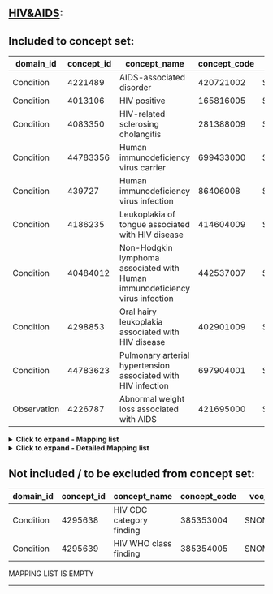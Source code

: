 ## [HIV&AIDS](https://github.com/OHDSI/Covid-19/blob/vocabularies_for_phenotypes/Vocabulary/sql/phenotypes/HIV&AIDS.sql):

## Included to concept set:
|domain_id|concept_id|concept_name|concept_code|voc_id
|---|---|---|---|---|
Condition|4221489|AIDS-associated disorder|420721002|SNOMED
Condition|4013106|HIV positive|165816005|SNOMED
Condition|4083350|HIV-related sclerosing cholangitis|281388009|SNOMED
Condition|44783356|Human immunodeficiency virus carrier|699433000|SNOMED
Condition|439727|Human immunodeficiency virus infection|86406008|SNOMED
Condition|4186235|Leukoplakia of tongue associated with HIV disease|414604009|SNOMED
Condition|40484012|Non-Hodgkin lymphoma associated with Human immunodeficiency virus infection|442537007|SNOMED
Condition|4298853|Oral hairy leukoplakia associated with HIV disease|402901009|SNOMED
Condition|44783623|Pulmonary arterial hypertension associated with HIV infection|697904001|SNOMED
Observation|4226787|Abnormal weight loss associated with AIDS|421695000|SNOMED


<details><summary><strong>Click to expand - Mapping list</strong></summary>
<p>

|domain_id|concept_id|concept_name|voc_id|source_voc_id|source_code
|---|---|---|---|---|---|
Condition|4008081|Acute HIV infection|SNOMED|ICD10|B23.0
Condition|4008081|Acute HIV infection|SNOMED|ICD10CN|B23.0; B23.000
Condition|4008081|Acute HIV infection|SNOMED|KCD7|B23.0
Condition|4008081|Acute HIV infection|SNOMED|Read|A788000
Condition|4267414|AIDS|SNOMED|Read|A788.00
Condition|4241530|Asymptomatic human immunodeficiency virus infection|SNOMED|ICD10|Z21
Condition|4241530|Asymptomatic human immunodeficiency virus infection|SNOMED|ICD10CM|Z21
Condition|4241530|Asymptomatic human immunodeficiency virus infection|SNOMED|ICD10CN|Z21; Z21.x00
Condition|4241530|Asymptomatic human immunodeficiency virus infection|SNOMED|ICD9CM|V08
Condition|4241530|Asymptomatic human immunodeficiency virus infection|SNOMED|KCD7|Z21
Condition|4241530|Asymptomatic human immunodeficiency virus infection|SNOMED|Read|A788100
Condition|37017595|Burkitt lymphoma co-occurrent with human immunodeficiency virus infection|SNOMED|ICD10|B21.1
Condition|37017595|Burkitt lymphoma co-occurrent with human immunodeficiency virus infection|SNOMED|ICD10CN|B21.1; B21.100
Condition|37017595|Burkitt lymphoma co-occurrent with human immunodeficiency virus infection|SNOMED|KCD7|B21.1
Condition|37017595|Burkitt lymphoma co-occurrent with human immunodeficiency virus infection|SNOMED|Read|A789600; A789611
Condition|4228133|Dementia associated with AIDS|SNOMED|ICD10|F02.4
Condition|4228133|Dementia associated with AIDS|SNOMED|ICD10CN|F02.4
Condition|4228133|Dementia associated with AIDS|SNOMED|KCD7|F02.4
Condition|4228133|Dementia associated with AIDS|SNOMED|Read|Eu02400
Condition|37017244|Disorder of respiratory system co-occurrent with human immunodeficiency virus infection|SNOMED|ICD10|B22.1
Condition|37017244|Disorder of respiratory system co-occurrent with human immunodeficiency virus infection|SNOMED|ICD10CN|B22.1; B22.100
Condition|37017244|Disorder of respiratory system co-occurrent with human immunodeficiency virus infection|SNOMED|KCD7|B22.1
Condition|46284256|HIV (human immunodeficiency virus) disease resulting in haematological and immunological abnormalities|SNOMED|Read|A788U00; AyuCB00
Condition|4013106|HIV positive|SNOMED|ICD10|R75
Condition|4013106|HIV positive|SNOMED|ICD10CN|R75; R75.x00
Condition|4013106|HIV positive|SNOMED|KCD7|R75
Condition|4013106|HIV positive|SNOMED|Read|43C3.00; 43C3.11; R109.00
Condition|44783356|Human immunodeficiency virus carrier|SNOMED|ICD10CM|Z21
Condition|44783356|Human immunodeficiency virus carrier|SNOMED|Read|65QA.00
Condition|36715476|Human immunodeficiency virus complicating pregnancy childbirth and the puerperium|SNOMED|ICD10|O98.7
Condition|36715476|Human immunodeficiency virus complicating pregnancy childbirth and the puerperium|SNOMED|ICD10CM|O98.7; O98.71; O98.711; O98.712; O98.713; O98.719; O98.73
Condition|36715476|Human immunodeficiency virus complicating pregnancy childbirth and the puerperium|SNOMED|KCD7|O98.7
Condition|4262297|Human immunodeficiency virus encephalopathy|SNOMED|ICD10|B22.0
Condition|4262297|Human immunodeficiency virus encephalopathy|SNOMED|ICD10CN|B22.0; B22.000; B22.001
Condition|4262297|Human immunodeficiency virus encephalopathy|SNOMED|KCD7|B22.0
Condition|432554|Human immunodeficiency virus II infection|SNOMED|ICD10CM|B97.35
Condition|432554|Human immunodeficiency virus II infection|SNOMED|ICD9CM|079.53
Condition|439727|Human immunodeficiency virus infection|SNOMED|ICD10|B22.7; B23.2; B23.8; B24
Condition|439727|Human immunodeficiency virus infection|SNOMED|ICD10CM|B20
Condition|439727|Human immunodeficiency virus infection|SNOMED|ICD10CN|B22.7; B22.700; B22.701; B23.2; B23.200; B23.201; B23.8; B23.800; B23.801; B24; B24.x00; B24.x01
Condition|439727|Human immunodeficiency virus infection|SNOMED|ICD9CM|042
Condition|439727|Human immunodeficiency virus infection|SNOMED|KCD7|B22.7; B23.2; B23.8; B24
Condition|439727|Human immunodeficiency virus infection|SNOMED|Read|A788.11; A788V00; A788W00; A788y00; A788z00; A789900; A789X00; AyuC.00; AyuC000; AyuC200; AyuC700; AyuC900; AyuCC00; AyuCD00
Condition|4087603|Human immunodeficiency virus infection constitutional disease|SNOMED|Read|A788300
Condition|4087604|Human immunodeficiency virus infection with neurological disease|SNOMED|Read|A788400
Condition|4092686|Human immunodeficiency virus infection with secondary clinical infectious disease|SNOMED|ICD10|B20; B20.0; B20.1; B20.3; B20.4; B20.6; B20.7; B20.8; B20.9
Condition|4092686|Human immunodeficiency virus infection with secondary clinical infectious disease|SNOMED|ICD10CN|B20; B20.0; B20.000; B20.001; B20.002; B20.003; B20.004; B20.005; B20.006; B20.1; B20.100; B20.3; B20.300; B20.301; B20.4; B20.400; B20.6; B20.600; B20.7; B20.700; B20.8; B20.800; B20.801; B20.9; B20.900; B20.901
Condition|4092686|Human immunodeficiency virus infection with secondary clinical infectious disease|SNOMED|KCD7|B20; B20.0; B20.1; B20.3; B20.4; B20.6; B20.7; B20.8; B20.9
Condition|4092686|Human immunodeficiency virus infection with secondary clinical infectious disease|SNOMED|Read|A788500; A788X00; AyuC100; AyuC400; AyuC500
Condition|45757132|Human immunodeficiency virus in mother complicating childbirth|SNOMED|ICD10CM|O98.72
Condition|37017446|Infection caused by Cytomegalovirus co-occurrent with human immunodeficiency virus infection|SNOMED|ICD10|B20.2
Condition|37017446|Infection caused by Cytomegalovirus co-occurrent with human immunodeficiency virus infection|SNOMED|ICD10CN|B20.2; B20.200
Condition|37017446|Infection caused by Cytomegalovirus co-occurrent with human immunodeficiency virus infection|SNOMED|KCD7|B20.2
Condition|4224096|Kaposi's sarcoma associated with AIDS|SNOMED|ICD10|B21.0
Condition|4224096|Kaposi's sarcoma associated with AIDS|SNOMED|ICD10CN|B21.0; B21.000
Condition|4224096|Kaposi's sarcoma associated with AIDS|SNOMED|KCD7|B21.0
Condition|4224096|Kaposi's sarcoma associated with AIDS|SNOMED|Read|A789500; A789511
Condition|37017263|Lymphadenopathy co-occurrent with human immunodeficiency virus infection|SNOMED|ICD10|B23.1
Condition|37017263|Lymphadenopathy co-occurrent with human immunodeficiency virus infection|SNOMED|ICD10CN|B23.1; B23.100
Condition|37017263|Lymphadenopathy co-occurrent with human immunodeficiency virus infection|SNOMED|KCD7|B23.1
Condition|37017320|Malignant neoplastic disease co-occurrent with human immunodeficiency virus infection|SNOMED|ICD10|B21; B21.0; B21.3; B21.7; B21.8; B21.9
Condition|37017320|Malignant neoplastic disease co-occurrent with human immunodeficiency virus infection|SNOMED|ICD10CN|B21; B21.0; B21.000; B21.3; B21.300; B21.7; B21.700; B21.8; B21.800; B21.9; B21.900
Condition|37017320|Malignant neoplastic disease co-occurrent with human immunodeficiency virus infection|SNOMED|KCD7|B21; B21.0; B21.3; B21.7; B21.8; B21.9
Condition|37017320|Malignant neoplastic disease co-occurrent with human immunodeficiency virus infection|SNOMED|Read|AyuC800
Condition|40484012|Non-Hodgkin lymphoma associated with Human immunodeficiency virus infection|SNOMED|ICD10|B21.2
Condition|40484012|Non-Hodgkin lymphoma associated with Human immunodeficiency virus infection|SNOMED|ICD10CN|B21.2; B21.200
Condition|40484012|Non-Hodgkin lymphoma associated with Human immunodeficiency virus infection|SNOMED|KCD7|B21.2
Condition|40484012|Non-Hodgkin lymphoma associated with Human immunodeficiency virus infection|SNOMED|Read|A789700; A789711; AyuC600; AyuC611
Condition|37017579|Opportunistic mycosis co-occurrent with human immunodeficiency virus infection|SNOMED|ICD10|B20.5
Condition|37017579|Opportunistic mycosis co-occurrent with human immunodeficiency virus infection|SNOMED|ICD10CN|B20.5; B20.500
Condition|37017579|Opportunistic mycosis co-occurrent with human immunodeficiency virus infection|SNOMED|KCD7|B20.5
Condition|4320032|Persistent generalized lymphadenopathy|SNOMED|Read|A788200
Condition|4226502|Pneumocystosis associated with AIDS|SNOMED|ICD10|B20.6
Condition|4226502|Pneumocystosis associated with AIDS|SNOMED|ICD10CN|B20.6; B20.600
Condition|4226502|Pneumocystosis associated with AIDS|SNOMED|KCD7|B20.6
Condition|4226502|Pneumocystosis associated with AIDS|SNOMED|Read|A789300; A789311
Condition|43531586|Symptomatic human immunodeficiency virus infection|SNOMED|ICD10|B22; B23
Condition|43531586|Symptomatic human immunodeficiency virus infection|SNOMED|ICD10CN|B22; B23
Condition|43531586|Symptomatic human immunodeficiency virus infection|SNOMED|KCD7|B22; B23
Condition|43531586|Symptomatic human immunodeficiency virus infection|SNOMED|Read|A789.00; A789100; A789200
Observation|4226111|Cachexia associated with AIDS|SNOMED|ICD10|B22.2
Observation|4226111|Cachexia associated with AIDS|SNOMED|ICD10CN|B22.2; B22.200
Observation|4226111|Cachexia associated with AIDS|SNOMED|KCD7|B22.2
Observation|4226111|Cachexia associated with AIDS|SNOMED|Read|A789A00

</p>
</details>

<details><summary><strong>Click to expand - Detailed Mapping list</strong></summary>
<p>

|source_code_description|source_code|source_voc_id|concept_id|concept_name|concept_code|concept_class_id|domain_id|voc_id
|---|---|---|---|---|---|---|---|---|
Human immunodeficiency virus [HIV] disease|042|ICD9CM|439727|Human immunodeficiency virus infection|86406008|Clinical Finding|Condition|SNOMED
Human immunodeficiency virus, type 2 [HIV-2]|079.53|ICD9CM|432554|Human immunodeficiency virus II infection|79019005|Clinical Finding|Condition|SNOMED
HTLV-3 antibody positive|43C3.00|Read|4013106|HIV positive|165816005|Clinical Finding|Condition|SNOMED
HIV positive|43C3.11|Read|4013106|HIV positive|165816005|Clinical Finding|Condition|SNOMED
AIDS carrier|65QA.00|Read|44783356|Human immunodeficiency virus carrier|699433000|Clinical Finding|Condition|SNOMED
Acquired immune deficiency syndrome|A788.00|Read|4267414|AIDS|62479008|Clinical Finding|Condition|SNOMED
Acute human immunodeficiency virus infection|A788000|Read|4008081|Acute HIV infection|111880001|Clinical Finding|Condition|SNOMED
Asymptomatic human immunodeficiency virus infection|A788100|Read|4241530|Asymptomatic human immunodeficiency virus infection|91947003|Clinical Finding|Condition|SNOMED
Human immunodeficiency virus infection|A788.11|Read|439727|Human immunodeficiency virus infection|86406008|Clinical Finding|Condition|SNOMED
Human immunodeficiency virus infection with persistent generalised lymphadenopathy|A788200|Read|4320032|Persistent generalized lymphadenopathy|95892003|Clinical Finding|Condition|SNOMED
Human immunodeficiency virus with constitutional disease|A788300|Read|4087603|Human immunodeficiency virus infection constitutional disease|186706006|Clinical Finding|Condition|SNOMED
Human immunodeficiency virus with neurological disease|A788400|Read|4087604|Human immunodeficiency virus infection with neurological disease|186707002|Clinical Finding|Condition|SNOMED
Human immunodeficiency virus infection with secondary clinical infectious disease|A788500|Read|4092686|Human immunodeficiency virus infection with secondary clinical infectious disease|186708007|Clinical Finding|Condition|SNOMED
HIV disease resulting in haematological and immunological abnormalities, not elsewhere classified|A788U00|Read|46284256|HIV (human immunodeficiency virus) disease resulting in haematological and immunological abnormalities|943041000000105|Clinical Finding|Condition|SNOMED
HIV disease resulting in multiple diseases classified elsewhere|A788V00|Read|439727|Human immunodeficiency virus infection|86406008|Clinical Finding|Condition|SNOMED
HIV disease resulting in unspecified malignant neoplasm|A788W00|Read|439727|Human immunodeficiency virus infection|86406008|Clinical Finding|Condition|SNOMED
HIV disease resulting in unspecified infectious and parasitic disease|A788X00|Read|4092686|Human immunodeficiency virus infection with secondary clinical infectious disease|186708007|Clinical Finding|Condition|SNOMED
Human immunodeficiency virus with other clinical findings|A788y00|Read|439727|Human immunodeficiency virus infection|86406008|Clinical Finding|Condition|SNOMED
Acquired human immunodeficiency virus infection syndrome NOS|A788z00|Read|439727|Human immunodeficiency virus infection|86406008|Clinical Finding|Condition|SNOMED
Human immunodef virus resulting in other disease|A789.00|Read|43531586|Symptomatic human immunodeficiency virus infection|81000119104|Clinical Finding|Condition|SNOMED
HIV disease resulting in cytomegaloviral disease|A789100|Read|43531586|Symptomatic human immunodeficiency virus infection|81000119104|Clinical Finding|Condition|SNOMED
HIV disease resulting in candidiasis|A789200|Read|43531586|Symptomatic human immunodeficiency virus infection|81000119104|Clinical Finding|Condition|SNOMED
HIV disease resulting in Pneumocystis carinii pneumonia|A789300|Read|4226502|Pneumocystosis associated with AIDS|420403001|Clinical Finding|Condition|SNOMED
HIV disease resulting in Pneumocystis jirovecii pneumonia|A789311|Read|4226502|Pneumocystosis associated with AIDS|420403001|Clinical Finding|Condition|SNOMED
HIV disease resulting in Kaposi's sarcoma|A789500|Read|4224096|Kaposi's sarcoma associated with AIDS|420524008|Clinical Finding|Condition|SNOMED
HIV disease resulting in Kaposi sarcoma|A789511|Read|4224096|Kaposi's sarcoma associated with AIDS|420524008|Clinical Finding|Condition|SNOMED
HIV disease resulting in Burkitt's lymphoma|A789600|Read|37017595|Burkitt lymphoma co-occurrent with human immunodeficiency virus infection|713897006|Clinical Finding|Condition|SNOMED
HIV disease resulting in Burkitt lymphoma|A789611|Read|37017595|Burkitt lymphoma co-occurrent with human immunodeficiency virus infection|713897006|Clinical Finding|Condition|SNOMED
HIV disease resulting in other types of non-Hodgkin's lymphoma|A789700|Read|40484012|Non-Hodgkin lymphoma associated with Human immunodeficiency virus infection|442537007|Clinical Finding|Condition|SNOMED
HIV disease resulting in other types of non-Hodgkin lymphoma|A789711|Read|40484012|Non-Hodgkin lymphoma associated with Human immunodeficiency virus infection|442537007|Clinical Finding|Condition|SNOMED
HIV disease resulting in lymphoid interstitial pneumonitis|A789900|Read|439727|Human immunodeficiency virus infection|86406008|Clinical Finding|Condition|SNOMED
HIV disease resulting in wasting syndrome|A789A00|Read|4226111|Cachexia associated with AIDS|422003001|Clinical Finding|Observation|SNOMED
HIV disease resulting in other malignant neoplasms of lymphoid, haematopoietic and related tissue|A789X00|Read|439727|Human immunodeficiency virus infection|86406008|Clinical Finding|Condition|SNOMED
[X]Human immunodeficiency virus disease|AyuC.00|Read|439727|Human immunodeficiency virus infection|86406008|Clinical Finding|Condition|SNOMED
[X]HIV disease resulting in other bacterial infections|AyuC000|Read|439727|Human immunodeficiency virus infection|86406008|Clinical Finding|Condition|SNOMED
[X]HIV disease resulting in other viral infections|AyuC100|Read|4092686|Human immunodeficiency virus infection with secondary clinical infectious disease|186708007|Clinical Finding|Condition|SNOMED
[X]HIV disease resulting in other mycoses|AyuC200|Read|439727|Human immunodeficiency virus infection|86406008|Clinical Finding|Condition|SNOMED
[X]Hiv disease resulting in other infectious and parasitic diseases|AyuC400|Read|4092686|Human immunodeficiency virus infection with secondary clinical infectious disease|186708007|Clinical Finding|Condition|SNOMED
[X]Hiv disease resulting in unspecified infectious and parasitic disease|AyuC500|Read|4092686|Human immunodeficiency virus infection with secondary clinical infectious disease|186708007|Clinical Finding|Condition|SNOMED
[X]HIV disease resulting in other non-Hodgkin's lymphoma|AyuC600|Read|40484012|Non-Hodgkin lymphoma associated with Human immunodeficiency virus infection|442537007|Clinical Finding|Condition|SNOMED
[X]HIV disease resulting in other non-Hodgkin lymphoma|AyuC611|Read|40484012|Non-Hodgkin lymphoma associated with Human immunodeficiency virus infection|442537007|Clinical Finding|Condition|SNOMED
[X]Hiv disease resulting in other malignant neoplasms of lymphoid, haematopoietic and related tissue|AyuC700|Read|439727|Human immunodeficiency virus infection|86406008|Clinical Finding|Condition|SNOMED
[X]HIV disease resulting in other malignant neoplasms|AyuC800|Read|37017320|Malignant neoplastic disease co-occurrent with human immunodeficiency virus infection|713572001|Clinical Finding|Condition|SNOMED
[X]HIV disease resulting in unspecified malignant neoplasm|AyuC900|Read|439727|Human immunodeficiency virus infection|86406008|Clinical Finding|Condition|SNOMED
[X]Hiv disease resulting in haematological and immunological abnormalities, not elsewhere classified|AyuCB00|Read|46284256|HIV (human immunodeficiency virus) disease resulting in haematological and immunological abnormalities|943041000000105|Clinical Finding|Condition|SNOMED
[X]HIV disease resulting in other specified conditions|AyuCC00|Read|439727|Human immunodeficiency virus infection|86406008|Clinical Finding|Condition|SNOMED
[X]Unspecified human immunodeficiency virus [HIV] disease|AyuCD00|Read|439727|Human immunodeficiency virus infection|86406008|Clinical Finding|Condition|SNOMED
Human immunodeficiency virus [HIV] disease|B20|ICD10CM|439727|Human immunodeficiency virus infection|86406008|Clinical Finding|Condition|SNOMED
Human immunodeficiency virus [HIV] disease resulting in infectious and parasitic diseases|B20|ICD10|4092686|Human immunodeficiency virus infection with secondary clinical infectious disease|186708007|Clinical Finding|Condition|SNOMED
Human immunodeficiency virus [HIV] disease resulting in infectious and parasitic diseases|B20|ICD10CN|4092686|Human immunodeficiency virus infection with secondary clinical infectious disease|186708007|Clinical Finding|Condition|SNOMED
Human immunodeficiency virus [HIV] disease resulting in infectious and parasitic diseases|B20|KCD7|4092686|Human immunodeficiency virus infection with secondary clinical infectious disease|186708007|Clinical Finding|Condition|SNOMED
HIV disease resulting in mycobacterial infection|B20.0|ICD10|4092686|Human immunodeficiency virus infection with secondary clinical infectious disease|186708007|Clinical Finding|Condition|SNOMED
HIV disease resulting in mycobacterial infection|B20.0|ICD10CN|4092686|Human immunodeficiency virus infection with secondary clinical infectious disease|186708007|Clinical Finding|Condition|SNOMED
HIV disease resulting in mycobacterial infection|B20.0|KCD7|4092686|Human immunodeficiency virus infection with secondary clinical infectious disease|186708007|Clinical Finding|Condition|SNOMED
HIV disease resulting in mycobacterial infection|B20.000|ICD10CN|4092686|Human immunodeficiency virus infection with secondary clinical infectious disease|186708007|Clinical Finding|Condition|SNOMED
Human immunodeficiency virus disease of TB infection (machine translation)|B20.001|ICD10CN|4092686|Human immunodeficiency virus infection with secondary clinical infectious disease|186708007|Clinical Finding|Condition|SNOMED
Human immunodeficiency virus cervical lymph node tuberculosis (machine translation)|B20.002|ICD10CN|4092686|Human immunodeficiency virus infection with secondary clinical infectious disease|186708007|Clinical Finding|Condition|SNOMED
Human immunodeficiency virus disease tuberculosis (machine translation)|B20.003|ICD10CN|4092686|Human immunodeficiency virus infection with secondary clinical infectious disease|186708007|Clinical Finding|Condition|SNOMED
Human immunodeficiency virus disease of tuberculous pleurisy (machine translation)|B20.004|ICD10CN|4092686|Human immunodeficiency virus infection with secondary clinical infectious disease|186708007|Clinical Finding|Condition|SNOMED
Intestinal tuberculosis and human immunodeficiency virus disease (machine translation)|B20.005|ICD10CN|4092686|Human immunodeficiency virus infection with secondary clinical infectious disease|186708007|Clinical Finding|Condition|SNOMED
Human immunodeficiency virus disease of tuberculous peritonitis (machine translation)|B20.006|ICD10CN|4092686|Human immunodeficiency virus infection with secondary clinical infectious disease|186708007|Clinical Finding|Condition|SNOMED
HIV disease resulting in other bacterial infections|B20.1|ICD10|4092686|Human immunodeficiency virus infection with secondary clinical infectious disease|186708007|Clinical Finding|Condition|SNOMED
HIV disease resulting in other bacterial infections|B20.1|ICD10CN|4092686|Human immunodeficiency virus infection with secondary clinical infectious disease|186708007|Clinical Finding|Condition|SNOMED
HIV disease resulting in other bacterial infections|B20.1|KCD7|4092686|Human immunodeficiency virus infection with secondary clinical infectious disease|186708007|Clinical Finding|Condition|SNOMED
HIV disease resulting in other bacterial infections|B20.100|ICD10CN|4092686|Human immunodeficiency virus infection with secondary clinical infectious disease|186708007|Clinical Finding|Condition|SNOMED
HIV disease resulting in cytomegaloviral disease|B20.2|ICD10|37017446|Infection caused by Cytomegalovirus co-occurrent with human immunodeficiency virus infection|713722001|Clinical Finding|Condition|SNOMED
HIV disease resulting in cytomegaloviral disease|B20.2|ICD10CN|37017446|Infection caused by Cytomegalovirus co-occurrent with human immunodeficiency virus infection|713722001|Clinical Finding|Condition|SNOMED
HIV disease resulting in cytomegaloviral disease|B20.2|KCD7|37017446|Infection caused by Cytomegalovirus co-occurrent with human immunodeficiency virus infection|713722001|Clinical Finding|Condition|SNOMED
HIV disease resulting in cytomegaloviral disease|B20.200|ICD10CN|37017446|Infection caused by Cytomegalovirus co-occurrent with human immunodeficiency virus infection|713722001|Clinical Finding|Condition|SNOMED
HIV disease resulting in other viral infections|B20.3|ICD10|4092686|Human immunodeficiency virus infection with secondary clinical infectious disease|186708007|Clinical Finding|Condition|SNOMED
HIV disease resulting in other viral infections|B20.3|ICD10CN|4092686|Human immunodeficiency virus infection with secondary clinical infectious disease|186708007|Clinical Finding|Condition|SNOMED
HIV disease resulting in other viral infections|B20.3|KCD7|4092686|Human immunodeficiency virus infection with secondary clinical infectious disease|186708007|Clinical Finding|Condition|SNOMED
HIV disease resulting in other viral infections|B20.300|ICD10CN|4092686|Human immunodeficiency virus infection with secondary clinical infectious disease|186708007|Clinical Finding|Condition|SNOMED
Human immunodeficiency virus herpes zoster (machine translation)|B20.301|ICD10CN|4092686|Human immunodeficiency virus infection with secondary clinical infectious disease|186708007|Clinical Finding|Condition|SNOMED
HIV disease resulting in candidiasis|B20.4|ICD10|4092686|Human immunodeficiency virus infection with secondary clinical infectious disease|186708007|Clinical Finding|Condition|SNOMED
HIV disease resulting in candidiasis|B20.4|ICD10CN|4092686|Human immunodeficiency virus infection with secondary clinical infectious disease|186708007|Clinical Finding|Condition|SNOMED
HIV disease resulting in candidiasis|B20.4|KCD7|4092686|Human immunodeficiency virus infection with secondary clinical infectious disease|186708007|Clinical Finding|Condition|SNOMED
HIV disease resulting in candidiasis|B20.400|ICD10CN|4092686|Human immunodeficiency virus infection with secondary clinical infectious disease|186708007|Clinical Finding|Condition|SNOMED
HIV disease resulting in other mycoses|B20.5|ICD10|37017579|Opportunistic mycosis co-occurrent with human immunodeficiency virus infection|713880000|Clinical Finding|Condition|SNOMED
HIV disease resulting in other mycoses|B20.5|ICD10CN|37017579|Opportunistic mycosis co-occurrent with human immunodeficiency virus infection|713880000|Clinical Finding|Condition|SNOMED
HIV disease resulting in other mycoses|B20.5|KCD7|37017579|Opportunistic mycosis co-occurrent with human immunodeficiency virus infection|713880000|Clinical Finding|Condition|SNOMED
HIV disease resulting in other mycoses|B20.500|ICD10CN|37017579|Opportunistic mycosis co-occurrent with human immunodeficiency virus infection|713880000|Clinical Finding|Condition|SNOMED
HIV disease resulting in Pneumocystis jirovecii pneumonia|B20.6|ICD10|4092686|Human immunodeficiency virus infection with secondary clinical infectious disease|186708007|Clinical Finding|Condition|SNOMED
HIV disease resulting in Pneumocystis jirovecii pneumonia|B20.6|ICD10|4226502|Pneumocystosis associated with AIDS|420403001|Clinical Finding|Condition|SNOMED
HIV disease resulting in Pneumocystis jirovecii pneumonia|B20.6|ICD10CN|4092686|Human immunodeficiency virus infection with secondary clinical infectious disease|186708007|Clinical Finding|Condition|SNOMED
HIV disease resulting in Pneumocystis jirovecii pneumonia|B20.6|ICD10CN|4226502|Pneumocystosis associated with AIDS|420403001|Clinical Finding|Condition|SNOMED
HIV disease resulting in Pneumocystis jirovecii pneumonia|B20.6|KCD7|4092686|Human immunodeficiency virus infection with secondary clinical infectious disease|186708007|Clinical Finding|Condition|SNOMED
HIV disease resulting in Pneumocystis jirovecii pneumonia|B20.6|KCD7|4226502|Pneumocystosis associated with AIDS|420403001|Clinical Finding|Condition|SNOMED
HIV disease resulting in Pneumocystis jirovecii pneumonia|B20.600|ICD10CN|4092686|Human immunodeficiency virus infection with secondary clinical infectious disease|186708007|Clinical Finding|Condition|SNOMED
HIV disease resulting in Pneumocystis jirovecii pneumonia|B20.600|ICD10CN|4226502|Pneumocystosis associated with AIDS|420403001|Clinical Finding|Condition|SNOMED
HIV disease resulting in multiple infections|B20.7|ICD10|4092686|Human immunodeficiency virus infection with secondary clinical infectious disease|186708007|Clinical Finding|Condition|SNOMED
HIV disease resulting in multiple infections|B20.7|ICD10CN|4092686|Human immunodeficiency virus infection with secondary clinical infectious disease|186708007|Clinical Finding|Condition|SNOMED
HIV disease resulting in multiple infections|B20.7|KCD7|4092686|Human immunodeficiency virus infection with secondary clinical infectious disease|186708007|Clinical Finding|Condition|SNOMED
HIV disease resulting in multiple infections|B20.700|ICD10CN|4092686|Human immunodeficiency virus infection with secondary clinical infectious disease|186708007|Clinical Finding|Condition|SNOMED
HIV disease resulting in other infectious and parasitic diseases|B20.8|ICD10|4092686|Human immunodeficiency virus infection with secondary clinical infectious disease|186708007|Clinical Finding|Condition|SNOMED
HIV disease resulting in other infectious and parasitic diseases|B20.8|ICD10CN|4092686|Human immunodeficiency virus infection with secondary clinical infectious disease|186708007|Clinical Finding|Condition|SNOMED
HIV disease resulting in other infectious and parasitic diseases|B20.8|KCD7|4092686|Human immunodeficiency virus infection with secondary clinical infectious disease|186708007|Clinical Finding|Condition|SNOMED
HIV disease resulting in other infectious and parasitic diseases|B20.800|ICD10CN|4092686|Human immunodeficiency virus infection with secondary clinical infectious disease|186708007|Clinical Finding|Condition|SNOMED
Human immunodeficiency virus disease toxoplasmosis (machine translation)|B20.801|ICD10CN|4092686|Human immunodeficiency virus infection with secondary clinical infectious disease|186708007|Clinical Finding|Condition|SNOMED
HIV disease resulting in unspecified infectious or parasitic disease|B20.9|ICD10|4092686|Human immunodeficiency virus infection with secondary clinical infectious disease|186708007|Clinical Finding|Condition|SNOMED
HIV disease resulting in unspecified infectious or parasitic disease|B20.9|ICD10CN|4092686|Human immunodeficiency virus infection with secondary clinical infectious disease|186708007|Clinical Finding|Condition|SNOMED
HIV disease resulting in unspecified infectious or parasitic disease|B20.9|KCD7|4092686|Human immunodeficiency virus infection with secondary clinical infectious disease|186708007|Clinical Finding|Condition|SNOMED
HIV disease resulting in unspecified infectious or parasitic disease|B20.900|ICD10CN|4092686|Human immunodeficiency virus infection with secondary clinical infectious disease|186708007|Clinical Finding|Condition|SNOMED
Human immunodeficiency virus disease caused by parasitic diseases (machine translation)|B20.901|ICD10CN|4092686|Human immunodeficiency virus infection with secondary clinical infectious disease|186708007|Clinical Finding|Condition|SNOMED
Human immunodeficiency virus [HIV] disease resulting in malignant neoplasms|B21|ICD10|37017320|Malignant neoplastic disease co-occurrent with human immunodeficiency virus infection|713572001|Clinical Finding|Condition|SNOMED
Human immunodeficiency virus [HIV] disease resulting in malignant neoplasms|B21|ICD10CN|37017320|Malignant neoplastic disease co-occurrent with human immunodeficiency virus infection|713572001|Clinical Finding|Condition|SNOMED
Human immunodeficiency virus [HIV] disease resulting in malignant neoplasms|B21|KCD7|37017320|Malignant neoplastic disease co-occurrent with human immunodeficiency virus infection|713572001|Clinical Finding|Condition|SNOMED
HIV disease resulting in Kaposi sarcoma|B21.0|ICD10|4224096|Kaposi's sarcoma associated with AIDS|420524008|Clinical Finding|Condition|SNOMED
HIV disease resulting in Kaposi sarcoma|B21.0|ICD10|37017320|Malignant neoplastic disease co-occurrent with human immunodeficiency virus infection|713572001|Clinical Finding|Condition|SNOMED
HIV disease resulting in Kaposi sarcoma|B21.0|ICD10CN|4224096|Kaposi's sarcoma associated with AIDS|420524008|Clinical Finding|Condition|SNOMED
HIV disease resulting in Kaposi sarcoma|B21.0|ICD10CN|37017320|Malignant neoplastic disease co-occurrent with human immunodeficiency virus infection|713572001|Clinical Finding|Condition|SNOMED
HIV disease resulting in Kaposi’s sarcoma|B21.0|KCD7|4224096|Kaposi's sarcoma associated with AIDS|420524008|Clinical Finding|Condition|SNOMED
HIV disease resulting in Kaposi’s sarcoma|B21.0|KCD7|37017320|Malignant neoplastic disease co-occurrent with human immunodeficiency virus infection|713572001|Clinical Finding|Condition|SNOMED
HIV disease resulting in Kaposi sarcoma|B21.000|ICD10CN|4224096|Kaposi's sarcoma associated with AIDS|420524008|Clinical Finding|Condition|SNOMED
HIV disease resulting in Kaposi sarcoma|B21.000|ICD10CN|37017320|Malignant neoplastic disease co-occurrent with human immunodeficiency virus infection|713572001|Clinical Finding|Condition|SNOMED
HIV disease resulting in Burkitt lymphoma|B21.1|ICD10|37017595|Burkitt lymphoma co-occurrent with human immunodeficiency virus infection|713897006|Clinical Finding|Condition|SNOMED
HIV disease resulting in Burkitt lymphoma|B21.1|ICD10CN|37017595|Burkitt lymphoma co-occurrent with human immunodeficiency virus infection|713897006|Clinical Finding|Condition|SNOMED
HIV disease resulting in Burkitt lymphoma|B21.1|KCD7|37017595|Burkitt lymphoma co-occurrent with human immunodeficiency virus infection|713897006|Clinical Finding|Condition|SNOMED
HIV disease resulting in Burkitt lymphoma|B21.100|ICD10CN|37017595|Burkitt lymphoma co-occurrent with human immunodeficiency virus infection|713897006|Clinical Finding|Condition|SNOMED
HIV disease resulting in other types of non-Hodgkin lymphoma|B21.2|ICD10|40484012|Non-Hodgkin lymphoma associated with Human immunodeficiency virus infection|442537007|Clinical Finding|Condition|SNOMED
HIV disease resulting in other types of non-Hodgkin lymphoma|B21.2|ICD10CN|40484012|Non-Hodgkin lymphoma associated with Human immunodeficiency virus infection|442537007|Clinical Finding|Condition|SNOMED
HIV disease resulting in other types of non-Hodgkin lymphoma|B21.2|KCD7|40484012|Non-Hodgkin lymphoma associated with Human immunodeficiency virus infection|442537007|Clinical Finding|Condition|SNOMED
HIV disease resulting in other types of non-Hodgkin lymphoma|B21.200|ICD10CN|40484012|Non-Hodgkin lymphoma associated with Human immunodeficiency virus infection|442537007|Clinical Finding|Condition|SNOMED
HIV disease resulting in other malignant neoplasms of lymphoid, haematopoietic and related tissue|B21.3|ICD10|37017320|Malignant neoplastic disease co-occurrent with human immunodeficiency virus infection|713572001|Clinical Finding|Condition|SNOMED
HIV disease resulting in other malignant neoplasms of lymphoid, haematopoietic and related tissue|B21.3|ICD10CN|37017320|Malignant neoplastic disease co-occurrent with human immunodeficiency virus infection|713572001|Clinical Finding|Condition|SNOMED
HIV disease resulting in other malignant neoplasms of lymphoid, haematopoietic and related tissue|B21.3|KCD7|37017320|Malignant neoplastic disease co-occurrent with human immunodeficiency virus infection|713572001|Clinical Finding|Condition|SNOMED
HIV disease resulting in other malignant neoplasms of lymphoid, haematopoietic and related tissue|B21.300|ICD10CN|37017320|Malignant neoplastic disease co-occurrent with human immunodeficiency virus infection|713572001|Clinical Finding|Condition|SNOMED
HIV disease resulting in multiple malignant neoplasms|B21.7|ICD10|37017320|Malignant neoplastic disease co-occurrent with human immunodeficiency virus infection|713572001|Clinical Finding|Condition|SNOMED
HIV disease resulting in multiple malignant neoplasms|B21.7|ICD10CN|37017320|Malignant neoplastic disease co-occurrent with human immunodeficiency virus infection|713572001|Clinical Finding|Condition|SNOMED
HIV disease resulting in multiple malignant neoplasms|B21.7|KCD7|37017320|Malignant neoplastic disease co-occurrent with human immunodeficiency virus infection|713572001|Clinical Finding|Condition|SNOMED
HIV disease resulting in multiple malignant neoplasms|B21.700|ICD10CN|37017320|Malignant neoplastic disease co-occurrent with human immunodeficiency virus infection|713572001|Clinical Finding|Condition|SNOMED
HIV disease resulting in other malignant neoplasms|B21.8|ICD10|37017320|Malignant neoplastic disease co-occurrent with human immunodeficiency virus infection|713572001|Clinical Finding|Condition|SNOMED
HIV disease resulting in other malignant neoplasms|B21.8|ICD10CN|37017320|Malignant neoplastic disease co-occurrent with human immunodeficiency virus infection|713572001|Clinical Finding|Condition|SNOMED
HIV disease resulting in other malignant neoplasms|B21.8|KCD7|37017320|Malignant neoplastic disease co-occurrent with human immunodeficiency virus infection|713572001|Clinical Finding|Condition|SNOMED
HIV disease resulting in other malignant neoplasms|B21.800|ICD10CN|37017320|Malignant neoplastic disease co-occurrent with human immunodeficiency virus infection|713572001|Clinical Finding|Condition|SNOMED
HIV disease resulting in unspecified malignant neoplasm|B21.9|ICD10|37017320|Malignant neoplastic disease co-occurrent with human immunodeficiency virus infection|713572001|Clinical Finding|Condition|SNOMED
HIV disease resulting in unspecified malignant neoplasm|B21.9|ICD10CN|37017320|Malignant neoplastic disease co-occurrent with human immunodeficiency virus infection|713572001|Clinical Finding|Condition|SNOMED
HIV disease resulting in unspecified malignant neoplasm|B21.9|KCD7|37017320|Malignant neoplastic disease co-occurrent with human immunodeficiency virus infection|713572001|Clinical Finding|Condition|SNOMED
HIV disease resulting in unspecified malignant neoplasm|B21.900|ICD10CN|37017320|Malignant neoplastic disease co-occurrent with human immunodeficiency virus infection|713572001|Clinical Finding|Condition|SNOMED
Human immunodeficiency virus [HIV] disease resulting in other specified diseases|B22|ICD10|43531586|Symptomatic human immunodeficiency virus infection|81000119104|Clinical Finding|Condition|SNOMED
Human immunodeficiency virus [HIV] disease resulting in other specified diseases|B22|ICD10CN|43531586|Symptomatic human immunodeficiency virus infection|81000119104|Clinical Finding|Condition|SNOMED
Human immunodeficiency virus [HIV] disease resulting in other specified diseases|B22|KCD7|43531586|Symptomatic human immunodeficiency virus infection|81000119104|Clinical Finding|Condition|SNOMED
HIV disease resulting in encephalopathy|B22.0|ICD10|4262297|Human immunodeficiency virus encephalopathy|397763006|Clinical Finding|Condition|SNOMED
HIV disease resulting in encephalopathy|B22.0|ICD10CN|4262297|Human immunodeficiency virus encephalopathy|397763006|Clinical Finding|Condition|SNOMED
HIV disease resulting in encephalopathy|B22.0|KCD7|4262297|Human immunodeficiency virus encephalopathy|397763006|Clinical Finding|Condition|SNOMED
HIV disease resulting in encephalopathy|B22.000|ICD10CN|4262297|Human immunodeficiency virus encephalopathy|397763006|Clinical Finding|Condition|SNOMED
Human immunodeficiency virus disease dementia (machine translation)|B22.001|ICD10CN|4262297|Human immunodeficiency virus encephalopathy|397763006|Clinical Finding|Condition|SNOMED
HIV disease resulting in lymphoid interstitial pneumonitis|B22.1|ICD10|37017244|Disorder of respiratory system co-occurrent with human immunodeficiency virus infection|713484001|Clinical Finding|Condition|SNOMED
HIV disease resulting in lymphoid interstitial pneumonitis|B22.1|ICD10CN|37017244|Disorder of respiratory system co-occurrent with human immunodeficiency virus infection|713484001|Clinical Finding|Condition|SNOMED
HIV disease resulting in lymphoid interstitial pneumonitis|B22.1|KCD7|37017244|Disorder of respiratory system co-occurrent with human immunodeficiency virus infection|713484001|Clinical Finding|Condition|SNOMED
HIV disease resulting in lymphoid interstitial pneumonitis|B22.100|ICD10CN|37017244|Disorder of respiratory system co-occurrent with human immunodeficiency virus infection|713484001|Clinical Finding|Condition|SNOMED
HIV disease resulting in wasting syndrome|B22.2|ICD10|4226111|Cachexia associated with AIDS|422003001|Clinical Finding|Observation|SNOMED
HIV disease resulting in wasting syndrome|B22.2|ICD10CN|4226111|Cachexia associated with AIDS|422003001|Clinical Finding|Observation|SNOMED
HIV disease resulting in wasting syndrome|B22.2|KCD7|4226111|Cachexia associated with AIDS|422003001|Clinical Finding|Observation|SNOMED
HIV disease resulting in wasting syndrome|B22.200|ICD10CN|4226111|Cachexia associated with AIDS|422003001|Clinical Finding|Observation|SNOMED
HIV disease resulting in multiple diseases classified elsewhere|B22.7|ICD10|439727|Human immunodeficiency virus infection|86406008|Clinical Finding|Condition|SNOMED
HIV disease resulting in multiple diseases classified elsewhere|B22.7|ICD10CN|439727|Human immunodeficiency virus infection|86406008|Clinical Finding|Condition|SNOMED
HIV disease resulting in multiple diseases classified elsewhere|B22.7|KCD7|439727|Human immunodeficiency virus infection|86406008|Clinical Finding|Condition|SNOMED
HIV disease resulting in multiple diseases classified elsewhere|B22.700|ICD10CN|439727|Human immunodeficiency virus infection|86406008|Clinical Finding|Condition|SNOMED
Human immunodeficiency virus disease of multiple diseases (machine translation)|B22.701|ICD10CN|439727|Human immunodeficiency virus infection|86406008|Clinical Finding|Condition|SNOMED
Human immunodeficiency virus [HIV] disease resulting in other conditions|B23|ICD10|43531586|Symptomatic human immunodeficiency virus infection|81000119104|Clinical Finding|Condition|SNOMED
Human immunodeficiency virus [HIV] disease resulting in other conditions|B23|ICD10CN|43531586|Symptomatic human immunodeficiency virus infection|81000119104|Clinical Finding|Condition|SNOMED
Human immunodeficiency virus [HIV] disease resulting in other conditions|B23|KCD7|43531586|Symptomatic human immunodeficiency virus infection|81000119104|Clinical Finding|Condition|SNOMED
Acute HIV infection syndrome|B23.0|ICD10|4008081|Acute HIV infection|111880001|Clinical Finding|Condition|SNOMED
Acute HIV infection syndrome|B23.0|ICD10CN|4008081|Acute HIV infection|111880001|Clinical Finding|Condition|SNOMED
Acute HIV infection syndrome|B23.0|KCD7|4008081|Acute HIV infection|111880001|Clinical Finding|Condition|SNOMED
Acute HIV infection syndrome|B23.000|ICD10CN|4008081|Acute HIV infection|111880001|Clinical Finding|Condition|SNOMED
HIV disease resulting in (persistent) generalized lymphadenopathy|B23.1|ICD10|37017263|Lymphadenopathy co-occurrent with human immunodeficiency virus infection|713507008|Clinical Finding|Condition|SNOMED
HIV disease resulting in (persistent) generalized lymphadenopathy|B23.1|ICD10CN|37017263|Lymphadenopathy co-occurrent with human immunodeficiency virus infection|713507008|Clinical Finding|Condition|SNOMED
HIV disease resulting in (persistent) generalized lymphadenopathy|B23.1|KCD7|37017263|Lymphadenopathy co-occurrent with human immunodeficiency virus infection|713507008|Clinical Finding|Condition|SNOMED
HIV disease resulting in (persistent) generalized lymphadenopathy|B23.100|ICD10CN|37017263|Lymphadenopathy co-occurrent with human immunodeficiency virus infection|713507008|Clinical Finding|Condition|SNOMED
HIV disease resulting in haematological and immunological abnormalities, NEC|B23.2|KCD7|439727|Human immunodeficiency virus infection|86406008|Clinical Finding|Condition|SNOMED
HIV disease resulting in haematological and immunological abnormalities, not elsewhere classified|B23.2|ICD10|439727|Human immunodeficiency virus infection|86406008|Clinical Finding|Condition|SNOMED
HIV disease resulting in haematological and immunological abnormalities, not elsewhere classified|B23.2|ICD10CN|439727|Human immunodeficiency virus infection|86406008|Clinical Finding|Condition|SNOMED
HIV disease resulting in haematological and immunological abnormalities, not elsewhere classified|B23.200|ICD10CN|439727|Human immunodeficiency virus infection|86406008|Clinical Finding|Condition|SNOMED
Human immunodeficiency virus disease caused by immunological abnormalities (machine translation)|B23.201|ICD10CN|439727|Human immunodeficiency virus infection|86406008|Clinical Finding|Condition|SNOMED
HIV disease resulting in other specified conditions|B23.8|ICD10|439727|Human immunodeficiency virus infection|86406008|Clinical Finding|Condition|SNOMED
HIV disease resulting in other specified conditions|B23.8|ICD10CN|439727|Human immunodeficiency virus infection|86406008|Clinical Finding|Condition|SNOMED
HIV disease resulting in other specified conditions|B23.8|KCD7|439727|Human immunodeficiency virus infection|86406008|Clinical Finding|Condition|SNOMED
HIV disease resulting in other specified conditions|B23.800|ICD10CN|439727|Human immunodeficiency virus infection|86406008|Clinical Finding|Condition|SNOMED
Immune reconstitution inflammatory syndrome (machine translation)|B23.801|ICD10CN|439727|Human immunodeficiency virus infection|86406008|Clinical Finding|Condition|SNOMED
Unspecified human immunodeficiency virus [HIV] disease|B24|ICD10|439727|Human immunodeficiency virus infection|86406008|Clinical Finding|Condition|SNOMED
Unspecified human immunodeficiency virus [HIV] disease|B24|ICD10CN|439727|Human immunodeficiency virus infection|86406008|Clinical Finding|Condition|SNOMED
Unspecified human immunodeficiency virus [HIV] disease|B24|KCD7|439727|Human immunodeficiency virus infection|86406008|Clinical Finding|Condition|SNOMED
Unspecified human immunodeficiency virus [HIV] disease|B24.x00|ICD10CN|439727|Human immunodeficiency virus infection|86406008|Clinical Finding|Condition|SNOMED
AIDS (machine translation)|B24.x01|ICD10CN|439727|Human immunodeficiency virus infection|86406008|Clinical Finding|Condition|SNOMED
Human immunodeficiency virus, type 2 [HIV 2] as the cause of diseases classified elsewhere|B97.35|ICD10CM|432554|Human immunodeficiency virus II infection|79019005|Clinical Finding|Condition|SNOMED
[X]Dementia in human immunodef virus [HIV] disease|Eu02400|Read|4228133|Dementia associated with AIDS|421529006|Clinical Finding|Condition|SNOMED
Dementia in human immunodeficiency virus [HIV] disease|F02.4|ICD10|4228133|Dementia associated with AIDS|421529006|Clinical Finding|Condition|SNOMED
Dementia in human immunodeficiency virus [HIV] disease|F02.4|ICD10CN|4228133|Dementia associated with AIDS|421529006|Clinical Finding|Condition|SNOMED
Dementia in human immunodeficiency virus [HIV] disease(B22.0†)|F02.4|KCD7|4228133|Dementia associated with AIDS|421529006|Clinical Finding|Condition|SNOMED
Human immunodeficiency virus [HIV] disease complicating pregnancy, childbirth and the puerperium|O98.7|ICD10|36715476|Human immunodeficiency virus complicating pregnancy childbirth and the puerperium|721166000|Clinical Finding|Condition|SNOMED
Human immunodeficiency virus [HIV] disease complicating pregnancy, childbirth and the puerperium|O98.7|ICD10CM|36715476|Human immunodeficiency virus complicating pregnancy childbirth and the puerperium|721166000|Clinical Finding|Condition|SNOMED
Human immunodeficiency virus [HIV] disease complicating pregnancy,childbirth and the puerperium|O98.7|KCD7|36715476|Human immunodeficiency virus complicating pregnancy childbirth and the puerperium|721166000|Clinical Finding|Condition|SNOMED
Human immunodeficiency virus [HIV] disease complicating pregnancy|O98.71|ICD10CM|36715476|Human immunodeficiency virus complicating pregnancy childbirth and the puerperium|721166000|Clinical Finding|Condition|SNOMED
Human immunodeficiency virus [HIV] disease complicating pregnancy, first trimester|O98.711|ICD10CM|36715476|Human immunodeficiency virus complicating pregnancy childbirth and the puerperium|721166000|Clinical Finding|Condition|SNOMED
Human immunodeficiency virus [HIV] disease complicating pregnancy, second trimester|O98.712|ICD10CM|36715476|Human immunodeficiency virus complicating pregnancy childbirth and the puerperium|721166000|Clinical Finding|Condition|SNOMED
Human immunodeficiency virus [HIV] disease complicating pregnancy, third trimester|O98.713|ICD10CM|36715476|Human immunodeficiency virus complicating pregnancy childbirth and the puerperium|721166000|Clinical Finding|Condition|SNOMED
Human immunodeficiency virus [HIV] disease complicating pregnancy, unspecified trimester|O98.719|ICD10CM|36715476|Human immunodeficiency virus complicating pregnancy childbirth and the puerperium|721166000|Clinical Finding|Condition|SNOMED
Human immunodeficiency virus [HIV] disease complicating childbirth|O98.72|ICD10CM|45757132|Human immunodeficiency virus in mother complicating childbirth|10755671000119100|Clinical Finding|Condition|SNOMED
Human immunodeficiency virus [HIV] disease complicating the puerperium|O98.73|ICD10CM|36715476|Human immunodeficiency virus complicating pregnancy childbirth and the puerperium|721166000|Clinical Finding|Condition|SNOMED
[D]Laboratory evidence of human immunodeficiency virus [HIV]|R109.00|Read|4013106|HIV positive|165816005|Clinical Finding|Condition|SNOMED
Laboratory evidence of human immunodeficiency virus [HIV]|R75|ICD10|4013106|HIV positive|165816005|Clinical Finding|Condition|SNOMED
Laboratory evidence of human immunodeficiency virus [HIV]|R75|ICD10CN|4013106|HIV positive|165816005|Clinical Finding|Condition|SNOMED
Laboratory evidence of human immunodeficiency virus[HIV]|R75|KCD7|4013106|HIV positive|165816005|Clinical Finding|Condition|SNOMED
Laboratory evidence of human immunodeficiency virus [HIV]|R75.x00|ICD10CN|4013106|HIV positive|165816005|Clinical Finding|Condition|SNOMED
Asymptomatic human immunodeficiency virus [HIV] infection status|V08|ICD9CM|4241530|Asymptomatic human immunodeficiency virus infection|91947003|Clinical Finding|Condition|SNOMED
Asymptomatic human immunodeficiency virus [HIV] infection status|Z21|ICD10|4241530|Asymptomatic human immunodeficiency virus infection|91947003|Clinical Finding|Condition|SNOMED
Asymptomatic human immunodeficiency virus [HIV] infection status|Z21|ICD10CM|4241530|Asymptomatic human immunodeficiency virus infection|91947003|Clinical Finding|Condition|SNOMED
Asymptomatic human immunodeficiency virus [HIV] infection status|Z21|ICD10CM|44783356|Human immunodeficiency virus carrier|699433000|Clinical Finding|Condition|SNOMED
Asymptomatic human immunodeficiency virus [HIV] infection status|Z21|ICD10CN|4241530|Asymptomatic human immunodeficiency virus infection|91947003|Clinical Finding|Condition|SNOMED
Asymptomatic human immunodeficiency virus [HIV] infection status|Z21|KCD7|4241530|Asymptomatic human immunodeficiency virus infection|91947003|Clinical Finding|Condition|SNOMED
Asymptomatic human immunodeficiency virus [HIV] infection status|Z21.x00|ICD10CN|4241530|Asymptomatic human immunodeficiency virus infection|91947003|Clinical Finding|Condition|SNOMED

</p>
</details>


## Not included / to be excluded from concept set:
|domain_id|concept_id|concept_name|concept_code|voc_id|comment
|---|---|---|---|---|---|
Condition|4295638|HIV CDC category finding|385353004|SNOMED
Condition|4295639|HIV WHO class finding|385354005|SNOMED

MAPPING LIST IS EMPTY

</p>
</details>



***